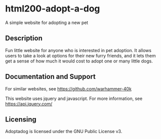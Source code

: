 # html200-adopt-a-dog
A simple website for adopting a new pet

## Description
Fun little website for anyone who is interested in pet adoption. It allows users to take a look at options for their new furry friends, and it lets
them get a sense of how much it would cost to adopt one or many little dogs. 



## Documentation and Support

For similar websites, see 
https://github.com/warhammer-40k

This website uses jquery and javascript. For more information, see 
https://api.jquery.com/


## Licensing
Adoptadog is licensed under the GNU Public License v3.
